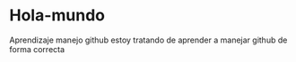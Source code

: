 # Hola-mundo
Aprendizaje manejo github
estoy tratando de aprender a manejar github de forma correcta
